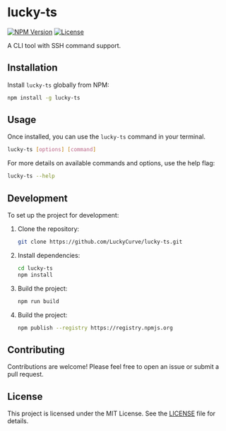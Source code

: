 # lucky-ts

[![NPM Version](https://img.shields.io/npm/v/lucky-ts.svg)](https://www.npmjs.com/package/lucky-ts)
[![License](https://img.shields.io/npm/l/lucky-ts.svg)](https://github.com/LuckyCurve/lucky-ts/blob/main/LICENSE)

A CLI tool with SSH command support.

## Installation

Install `lucky-ts` globally from NPM:

```bash
npm install -g lucky-ts
```

## Usage

Once installed, you can use the `lucky-ts` command in your terminal.

```bash
lucky-ts [options] [command]
```

For more details on available commands and options, use the help flag:

```bash
lucky-ts --help
```

## Development

To set up the project for development:

1.  Clone the repository:
    ```bash
    git clone https://github.com/LuckyCurve/lucky-ts.git
    ```
2.  Install dependencies:
    ```bash
    cd lucky-ts
    npm install
    ```
3.  Build the project:

    ```bash
    npm run build
    ```

4.  Build the project:
    ```bash
    npm publish --registry https://registry.npmjs.org
    ```

## Contributing

Contributions are welcome! Please feel free to open an issue or submit a pull request.

## License

This project is licensed under the MIT License. See the [LICENSE](LICENSE) file for details.
